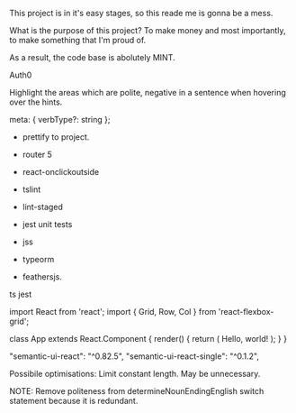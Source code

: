 This project is in it's easy stages, so this reade me is gonna be a mess.

What is the purpose of this project?
To make money and most importantly, to make something that I'm proud of. 

As a result, the code base is abolutely MINT. 

Auth0

Highlight the areas which are polite, negative in a sentence when hovering over the hints. 

meta: {
  verbType?: string 
};


- prettify to project. 
- router 5

- react-onclickoutside
- tslint 
- lint-staged
- jest unit tests
- jss
- typeorm
- feathersjs. 

ts jest

import React from 'react';
import { Grid, Row, Col } from 'react-flexbox-grid';

class App extends React.Component {
  render() {
    return (
      <Grid fluid>
        <Row>
          <Col xs={6} md={3}>
            Hello, world!
          </Col>
        </Row>
      </Grid>
    );
  }
}


"semantic-ui-react": "^0.82.5",
"semantic-ui-react-single": "^0.1.2",


Possibile optimisations: Limit constant length. May be unnecessary. 


NOTE: Remove politeness from determineNounEndingEnglish switch statement because it is redundant.